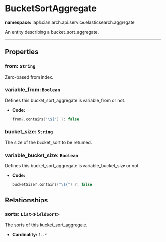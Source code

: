 

# **BucketSortAggregate**
**namespace:** laplacian.arch.api.service.elasticsearch.aggregate

An entity describing a bucket_sort_aggregate.



---

## Properties

### from: `String`
Zero-based from index.


### variable_from: `Boolean`
Defines this bucket_sort_aggregate is variable_from or not.
- **Code:**
  ```kotlin
  from?.contains("\${") ?: false
  ```

### bucket_size: `String`
The size of the bucket_sort to be returned.


### variable_bucket_size: `Boolean`
Defines this bucket_sort_aggregate is variable_bucket_size or not.
- **Code:**
  ```kotlin
  bucketSize?.contains("\${") ?: false
  ```

## Relationships

### sorts: `List<FieldSort>`
The sorts of this bucket_sort_aggregate.
- **Cardinality:** `1..*`
